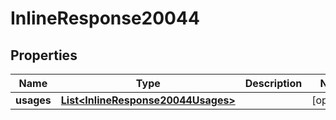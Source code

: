 
# InlineResponse20044

## Properties
Name | Type | Description | Notes
------------ | ------------- | ------------- | -------------
**usages** | [**List&lt;InlineResponse20044Usages&gt;**](InlineResponse20044Usages.md) |  |  [optional]



